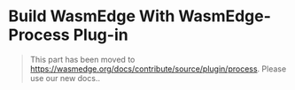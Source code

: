 # Build WasmEdge With WasmEdge-Process Plug-in

> This part has been moved to  <https://wasmedge.org/docs/contribute/source/plugin/process>. Please use our new docs..
